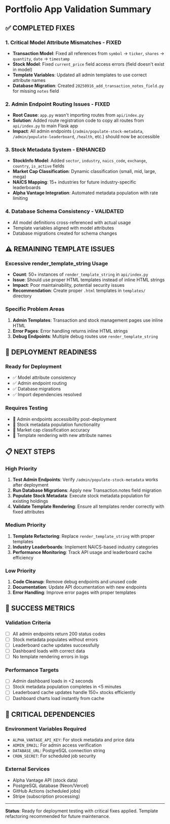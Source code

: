 # Portfolio App Validation Summary

## ✅ COMPLETED FIXES

### 1. Critical Model Attribute Mismatches - FIXED
- **Transaction Model**: Fixed all references from `symbol` → `ticker`, `shares` → `quantity`, `date` → `timestamp`
- **Stock Model**: Fixed `current_price` field access errors (field doesn't exist in model)
- **Template Variables**: Updated all admin templates to use correct attribute names
- **Database Migration**: Created `20250916_add_transaction_notes_field.py` for missing `notes` field

### 2. Admin Endpoint Routing Issues - FIXED
- **Root Cause**: `app.py` wasn't importing routes from `api/index.py`
- **Solution**: Added route registration code to copy all routes from `api/index.py` to main Flask app
- **Impact**: All admin endpoints (`/admin/populate-stock-metadata`, `/admin/populate-leaderboard`, `/health`, etc.) should now be accessible

### 3. Stock Metadata System - ENHANCED
- **StockInfo Model**: Added `sector`, `industry`, `naics_code`, `exchange`, `country`, `is_active` fields
- **Market Cap Classification**: Dynamic classification (small, mid, large, mega)
- **NAICS Mapping**: 15+ industries for future industry-specific leaderboards
- **Alpha Vantage Integration**: Automated metadata population with rate limiting

### 4. Database Schema Consistency - VALIDATED
- All model definitions cross-referenced with actual usage
- Template variables aligned with model attributes
- Database migrations created for schema changes

## ⚠️ REMAINING TEMPLATE ISSUES

### Excessive render_template_string Usage
- **Count**: 50+ instances of `render_template_string` in `api/index.py`
- **Issue**: Should use proper HTML templates instead of inline HTML strings
- **Impact**: Poor maintainability, potential security issues
- **Recommendation**: Create proper `.html` templates in `templates/` directory

### Specific Problem Areas
1. **Admin Templates**: Transaction and stock management pages use inline HTML
2. **Error Pages**: Error handling returns inline HTML strings
3. **Debug Endpoints**: Multiple debug routes use `render_template_string`

## 🔧 DEPLOYMENT READINESS

### Ready for Deployment
- ✅ Model attribute consistency
- ✅ Admin endpoint routing
- ✅ Database migrations
- ✅ Import dependencies resolved

### Requires Testing
- 🧪 Admin endpoints accessibility post-deployment
- 🧪 Stock metadata population functionality
- 🧪 Market cap classification accuracy
- 🧪 Template rendering with new attribute names

## 📋 NEXT STEPS

### High Priority
1. **Test Admin Endpoints**: Verify `/admin/populate-stock-metadata` works after deployment
2. **Run Database Migrations**: Apply new Transaction.notes field migration
3. **Populate Stock Metadata**: Execute stock metadata population for existing holdings
4. **Validate Template Rendering**: Ensure all templates render correctly with fixed attributes

### Medium Priority
1. **Template Refactoring**: Replace `render_template_string` with proper templates
2. **Industry Leaderboards**: Implement NAICS-based industry categories
3. **Performance Monitoring**: Track API usage and leaderboard cache efficiency

### Low Priority
1. **Code Cleanup**: Remove debug endpoints and unused code
2. **Documentation**: Update API documentation with new endpoints
3. **Error Handling**: Improve error pages with proper templates

## 🎯 SUCCESS METRICS

### Validation Criteria
- [ ] All admin endpoints return 200 status codes
- [ ] Stock metadata populates without errors
- [ ] Leaderboard cache updates successfully
- [ ] Dashboard loads with correct data
- [ ] No template rendering errors in logs

### Performance Targets
- [ ] Admin dashboard loads in <2 seconds
- [ ] Stock metadata population completes in <5 minutes
- [ ] Leaderboard cache updates handle 150+ stocks efficiently
- [ ] Dashboard charts load instantly from cache

## 🚨 CRITICAL DEPENDENCIES

### Environment Variables Required
- `ALPHA_VANTAGE_API_KEY`: For stock metadata and price data
- `ADMIN_EMAIL`: For admin access verification
- `DATABASE_URL`: PostgreSQL connection string
- `CRON_SECRET`: For scheduled job security

### External Services
- Alpha Vantage API (stock data)
- PostgreSQL database (Neon/Vercel)
- GitHub Actions (scheduled jobs)
- Stripe (subscription processing)

---

**Status**: Ready for deployment testing with critical fixes applied. Template refactoring recommended for future maintenance.
